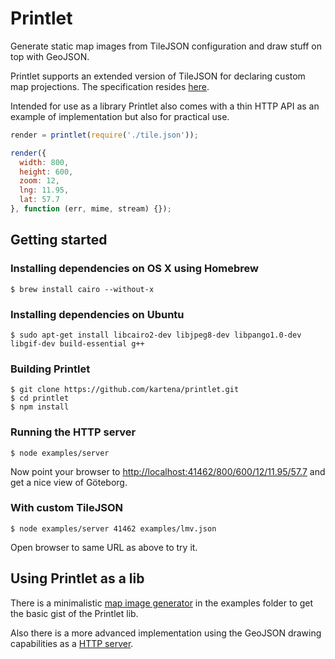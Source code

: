 # Printlet

Generate static map images from TileJSON configuration and draw stuff on top 
with GeoJSON.

Printlet supports an extended version of TileJSON for declaring custom map
projections. The specification resides
[here](https://github.com/perliedman/TileJSON/blob/master/2.0.0/README.md).

Intended for use as a library Printlet also comes with a thin HTTP API as an
example of implementation but also for practical use.

```javascript
render = printlet(require('./tile.json'));

render({
  width: 800,
  height: 600,
  zoom: 12,
  lng: 11.95,
  lat: 57.7
}, function (err, mime, stream) {});
```

## Getting started

### Installing dependencies on OS X using Homebrew

```
$ brew install cairo --without-x
```

### Installing dependencies on Ubuntu

```
$ sudo apt-get install libcairo2-dev libjpeg8-dev libpango1.0-dev libgif-dev build-essential g++
```

### Building Printlet

```
$ git clone https://github.com/kartena/printlet.git
$ cd printlet
$ npm install
```

### Running the HTTP server

```
$ node examples/server
```

Now point your browser to
[http://localhost:41462/800/600/12/11.95/57.7](http://localhost:41462/800/600/12/11.95/57.7)
and get a nice view of Göteborg.

### With custom TileJSON

```
$ node examples/server 41462 examples/lmv.json
```

Open browser to same URL as above to try it.

## Using Printlet as a lib

There is a minimalistic [map image
generator](https://github.com/kartena/printlet/blob/master/examples/static.js)
in the examples folder to get the basic gist of the Printlet lib.

Also there is a more advanced implementation using the GeoJSON drawing
capabilities as a [HTTP
server](https://github.com/kartena/printlet/blob/master/examples/server.js).
